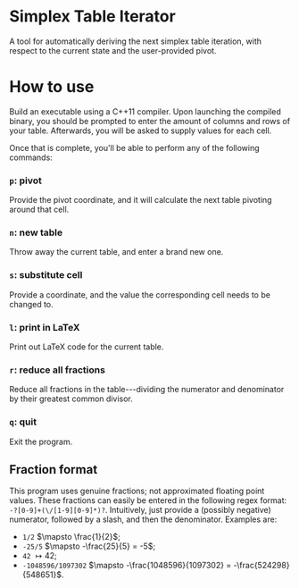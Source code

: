 # Simplex Table Iterator
A tool for automatically deriving the next simplex table iteration, with respect to the current state and the user-provided pivot.

# How to use
Build an executable using a C++11 compiler. Upon launching the compiled binary, you should be prompted to enter the amount of columns and rows of your table. Afterwards, you will be asked to supply values for each cell.

Once that is complete, you'll be able to perform any of the following commands:

### `p`: pivot
Provide the pivot coordinate, and it will calculate the next table pivoting around that cell.

### `n`: new table
Throw away the current table, and enter a brand new one.

### `s`: substitute cell
Provide a coordinate, and the value the corresponding cell needs to be changed to.

### `l`: print in LaTeX
Print out LaTeX code for the current table.

### `r`: reduce all fractions
Reduce all fractions in the table---dividing the numerator and denominator by their greatest common divisor.

### `q`: quit
Exit the program.

## Fraction format
This program uses genuine fractions; not approximated floating point values. These fractions can easily be entered in the following regex format: `-?[0-9]+(\/[1-9][0-9]*)?`. Intuitively, just provide a (possibly negative) numerator, followed by a slash, and then the denominator. Examples are:
- `1/2` $\mapsto \frac{1}{2}$;
- `-25/5` $\mapsto -\frac{25}{5} = -5$;
- `42` $\mapsto 42$;
- `-1048596/1097302` $\mapsto -\frac{1048596}{1097302} = -\frac{524298}{548651}$.